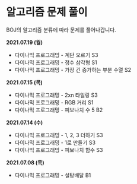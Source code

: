 # 알고리즘 문제 풀이

BOJ의 알고리즘 분류에 따라 문제를 풀어나갑니다.

**2021.07.19 (월)**

- 다이나믹 프로그래밍 - 계단 오르기 S3
- 다이나믹 프로그래밍 - 정수 삼각형 S1
- 다이나믹 프로그래밍 - 가장 긴 증가하는 부분 수열 S2

**2021.07.15 (목)**

- 다이나믹 프로그래밍 - 2xn 타일링 S3
- 다이나믹 프로그래밍 - RGB 거리 S1
- 다이나믹 프로그래밍 - 피보나치 수 5 B2



**2021.07.14 (수)**

- 다이나믹 프로그래밍 - 1, 2, 3 더하기 S3
- 다이나믹 프로그래밍 - 1로 만들기 S3
- 다이나믹 프로그래밍 - 피보나치 함수 S3



**2021.07.08 (목)**

- 다이나믹 프로그래밍 - 설탕배달 B1

